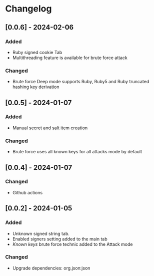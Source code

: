 # Changelog

## [0.0.6] - 2024-02-06

### Added

- Ruby signed cookie Tab
- Multithreading feature is available for brute force attack

### Changed

- Brute force Deep mode supports Ruby, Ruby5 and Ruby truncated hashing key derivation

## [0.0.5] - 2024-01-07

### Added

- Manual secret and salt item creation

### Changed

- Brute force uses all known keys for all attacks mode by default

## [0.0.4] - 2024-01-07

### Changed

- Github actions

## [0.0.2] - 2024-01-05

### Added

- Unknown signed string tab.
- Enabled signers setting added to the main tab
- _Known keys_ brute force technic added to the Attack mode

### Changed

- Upgrade dependencies: org.json:json 